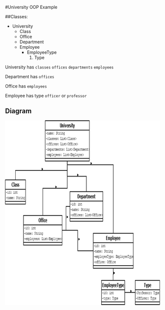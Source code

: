 #University OOP Example

##Classes:
- University
    - Class
    - Office
    - Department
    - Employee
        - EmployeeType
            1. Type
    
University has `classes` `offices` `departments` `employees`

Department has `offices` 

Office has `employees`

Employee has type `officer` or `professor`

## Diagram 

<img src="https://github.com/tableonthewall/Spring-Security/blob/master/src/main/java/com/security/demo/Examples/Siniflar/NewUniversity/university.png?raw=true" width="800" height="600">





